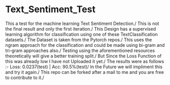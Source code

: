 # Text_Sentiment_Test

This a test for the machine learning Text Sentiment Detection./
This is not the final result and only the first iteration./
This Design has a supervised learning algorithm for classification using one of these TextClassification datasets./
The Dataset is taken from the Pytorch repos./
This uses the ngram approach for the classification and could be made using bi-gram and tri-gram approaches also./
Testing using the aforementioned resources theoretically will give a better training split./
But Since the Loss Function of this was already low I have not Uploaded it yet./
The  results were as follows :- Loss: 0.0237(test)      |       Acc: 90.5%(test)/
In the Future we will impliment this and try it again./
This repo can be forked after a mail to me and you are free to contribute to it./
